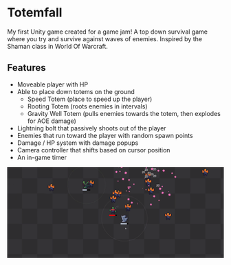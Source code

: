 # Totemfall

My first Unity game created for a game jam! A top down survival game where you try and survive against waves of enemies. Inspired by the Shaman class in World Of Warcraft.

## Features
- Moveable player with HP
- Able to place down totems on the ground
  - Speed Totem (place to speed up the player)
  - Rooting Totem (roots enemies in intervals)
  - Gravity Well Totem (pulls enemies towards the totem, then explodes for AOE damage)
- Lightning bolt that passively shoots out of the player
- Enemies that run toward the player with random spawn points
- Damage / HP system with damage popups
- Camera controller that shifts based on cursor position 
- An in-game timer

![alt text](https://github.com/ImVispo/Totemfall/blob/main/totemfall_screenshot.PNG?raw=true)

